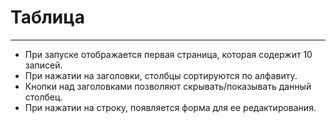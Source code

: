 # Таблица
***
* При запуске отображается первая страница, которая содержит 10 записей.
* При нажатии на заголовки, столбцы сортируются по алфавиту. 
* Кнопки над заголовками позволяют скрывать/показывать данный столбец.
* При нажатии на строку, появляется форма для ее редактирования.
